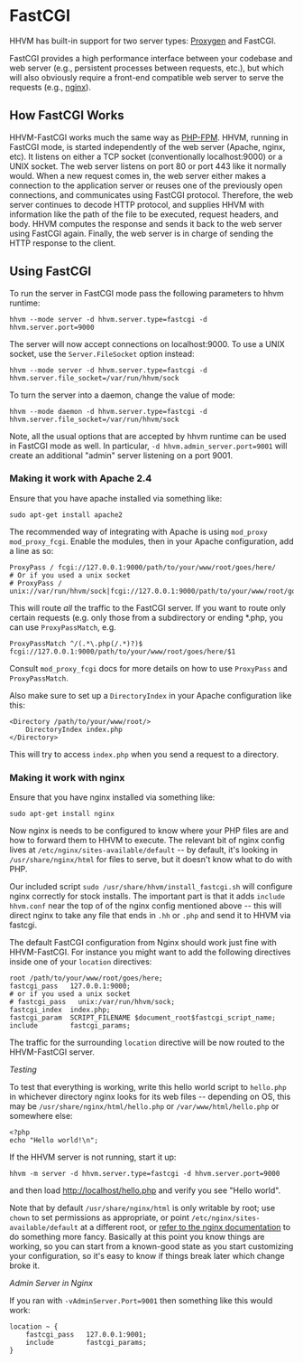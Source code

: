 # FastCGI

HHVM has built-in support for two server types: [Proxygen](../basic-usage/proxygen.md) and FastCGI.

FastCGI provides a high performance interface between your codebase and web server (e.g., persistent processes between requests, etc.), but which will also obviously require a front-end compatible web server to serve the requests (e.g., [nginx](http://nginx.org/)).

## How FastCGI Works

HHVM-FastCGI works much the same way as [PHP-FPM](http://php-fpm.org/). HHVM, running in FastCGI mode, is started independently of the web server (Apache, nginx, etc). It listens on either a TCP socket (conventionally localhost:9000) or a UNIX socket. The web server listens on port 80 or port 443 like it normally would. When a new request comes in, the web server either makes a connection to the application server or reuses one of the previously open connections, and communicates using FastCGI protocol. Therefore, the web server continues to decode HTTP protocol, and supplies HHVM with information like the path of the file to be executed, request headers, and body. HHVM computes the response and sends it back to the web server using FastCGI again. Finally, the web server is in charge of sending the HTTP response to the client. 

## Using FastCGI

To run the server in FastCGI mode pass the following parameters to hhvm runtime:

    hhvm --mode server -d hhvm.server.type=fastcgi -d hhvm.server.port=9000

The server will now accept connections on localhost:9000. To use a UNIX socket, use the `Server.FileSocket` option instead:

    hhvm --mode server -d hhvm.server.type=fastcgi -d hhvm.server.file_socket=/var/run/hhvm/sock

To turn the server into a daemon, change the value of mode:

    hhvm --mode daemon -d hhvm.server.type=fastcgi -d hhvm.server.file_socket=/var/run/hhvm/sock

Note, all the usual options that are accepted by hhvm runtime can be used in FastCGI mode as well. In particular, `-d hhvm.admin_server.port=9001` will create an additional "admin" server listening on a port 9001.

### Making it work with Apache 2.4

Ensure that you have apache installed via something like:

```
sudo apt-get install apache2
```

The recommended way of integrating with Apache is using `mod_proxy` `mod_proxy_fcgi`. Enable the modules, then in your Apache configuration, add a line as so:

    ProxyPass / fcgi://127.0.0.1:9000/path/to/your/www/root/goes/here/
    # Or if you used a unix socket
    # ProxyPass / unix://var/run/hhvm/sock|fcgi://127.0.0.1:9000/path/to/your/www/root/goes/here/

This will route *all* the traffic to the FastCGI server. If you want to route only certain requests (e.g. only those from a subdirectory or ending *.php, you can use `ProxyPassMatch`, e.g.

    ProxyPassMatch ^/(.*\.php(/.*)?)$ fcgi://127.0.0.1:9000/path/to/your/www/root/goes/here/$1 

Consult `mod_proxy_fcgi` docs for more details on how to use `ProxyPass` and `ProxyPassMatch`.

Also make sure to set up a `DirectoryIndex` in your Apache configuration like this:

    <Directory /path/to/your/www/root/>
        DirectoryIndex index.php
    </Directory>

This will try to access `index.php` when you send a request to a directory. 

### Making it work with nginx

Ensure that you have nginx installed via something like:

```
sudo apt-get install nginx
```

Now nginx is needs to be configured to know where your PHP files are and how to forward them to HHVM to execute. The relevant bit of nginx config lives at `/etc/nginx/sites-available/default` -- by default, it's looking in `/usr/share/nginx/html` for files to serve, but it doesn't know what to do with PHP.

Our included script `sudo /usr/share/hhvm/install_fastcgi.sh` will configure nginx correctly for stock installs. The important part is that it adds `include hhvm.conf` near the top of of the nginx config mentioned above -- this will direct nginx to take any file that ends in `.hh` or `.php` and send it to HHVM via fastcgi.

The default FastCGI configuration from Nginx should work just fine with HHVM-FastCGI. For instance you might want to add the following directives inside one of your `location` directives:

```
root /path/to/your/www/root/goes/here;
fastcgi_pass   127.0.0.1:9000;
# or if you used a unix socket 
# fastcgi_pass   unix:/var/run/hhvm/sock;
fastcgi_index  index.php;
fastcgi_param  SCRIPT_FILENAME $document_root$fastcgi_script_name;
include        fastcgi_params;
```

The traffic for the surrounding `location` directive will be now routed to the HHVM-FastCGI server.

*Testing*

To test that everything is working, write this hello world script to `hello.php` in whichever directory nginx looks for its web files -- depending on OS, this may be `/usr/share/nginx/html/hello.php` or `/var/www/html/hello.php` or somewhere else:

```
<?php
echo "Hello world!\n";
```

If the HHVM server is not running, start it up:

```
hhvm -m server -d hhvm.server.type=fastcgi -d hhvm.server.port=9000
```

and then load [http://localhost/hello.php](http://localhost/hello.php) and verify you see "Hello world".

Note that by default `/usr/share/nginx/html` is only writable by root; use `chown` to set permissions as appropriate, or point `/etc/nginx/sites-available/default` at a different root, or [refer to the nginx documentation](http://nginx.org/en/docs/) to do something more fancy. Basically at this point you know things are working, so you can start from a known-good state as you start customizing your configuration, so it's easy to know if things break later which change broke it.

*Admin Server in Nginx*

If you ran with `-vAdminServer.Port=9001` then something like this would work:

```
location ~ {
    fastcgi_pass   127.0.0.1:9001;
    include        fastcgi_params;
}
```

